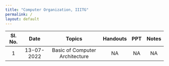 ```yaml
---
title: "Computer Organization, IIITG"
permalink: /
layout: default
---
```



| Sl. No. | Date    | Topics  | Handouts| PPT     | Notes   |
|:---:|:------------:|:-------------------------------------------:|:--------------------------:|:-------------------:|:--------------:|
| 1   | 13-07-2022   | Basic of Computer Architecture              | NA                         |  NA                 | NA             |


